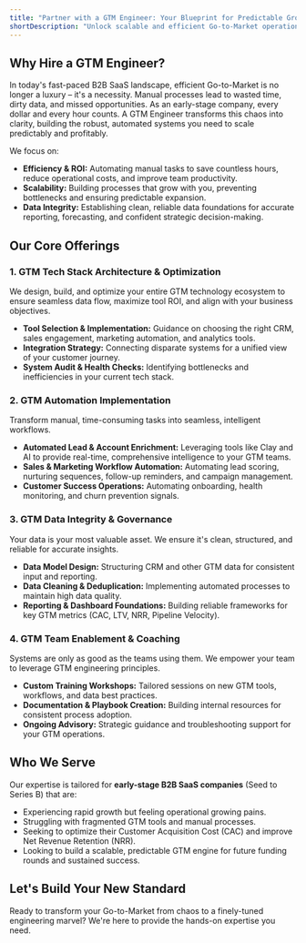 ```yaml
---
title: "Partner with a GTM Engineer: Your Blueprint for Predictable Growth"
shortDescription: "Unlock scalable and efficient Go-to-Market operations for your early-stage B2B SaaS with hands-on GTM engineering expertise."
---
```


## Why Hire a GTM Engineer?

In today's fast-paced B2B SaaS landscape, efficient Go-to-Market is no longer a luxury – it's a necessity. Manual processes lead to wasted time, dirty data, and missed opportunities. As an early-stage company, every dollar and every hour counts. A GTM Engineer transforms this chaos into clarity, building the robust, automated systems you need to scale predictably and profitably.

We focus on:
* **Efficiency & ROI:** Automating manual tasks to save countless hours, reduce operational costs, and improve team productivity.
* **Scalability:** Building processes that grow with you, preventing bottlenecks and ensuring predictable expansion.
* **Data Integrity:** Establishing clean, reliable data foundations for accurate reporting, forecasting, and confident strategic decision-making.

## Our Core Offerings

### **1. GTM Tech Stack Architecture & Optimization**
We design, build, and optimize your entire GTM technology ecosystem to ensure seamless data flow, maximize tool ROI, and align with your business objectives.
* **Tool Selection & Implementation:** Guidance on choosing the right CRM, sales engagement, marketing automation, and analytics tools.
* **Integration Strategy:** Connecting disparate systems for a unified view of your customer journey.
* **System Audit & Health Checks:** Identifying bottlenecks and inefficiencies in your current tech stack.

### **2. GTM Automation Implementation**
Transform manual, time-consuming tasks into seamless, intelligent workflows.
* **Automated Lead & Account Enrichment:** Leveraging tools like Clay and AI to provide real-time, comprehensive intelligence to your GTM teams.
* **Sales & Marketing Workflow Automation:** Automating lead scoring, nurturing sequences, follow-up reminders, and campaign management.
* **Customer Success Operations:** Automating onboarding, health monitoring, and churn prevention signals.

### **3. GTM Data Integrity & Governance**
Your data is your most valuable asset. We ensure it's clean, structured, and reliable for accurate insights.
* **Data Model Design:** Structuring CRM and other GTM data for consistent input and reporting.
* **Data Cleaning & Deduplication:** Implementing automated processes to maintain high data quality.
* **Reporting & Dashboard Foundations:** Building reliable frameworks for key GTM metrics (CAC, LTV, NRR, Pipeline Velocity).

### **4. GTM Team Enablement & Coaching**
Systems are only as good as the teams using them. We empower your team to leverage GTM engineering principles.
* **Custom Training Workshops:** Tailored sessions on new GTM tools, workflows, and data best practices.
* **Documentation & Playbook Creation:** Building internal resources for consistent process adoption.
* **Ongoing Advisory:** Strategic guidance and troubleshooting support for your GTM operations.

## Who We Serve

Our expertise is tailored for **early-stage B2B SaaS companies** (Seed to Series B) that are:
* Experiencing rapid growth but feeling operational growing pains.
* Struggling with fragmented GTM tools and manual processes.
* Seeking to optimize their Customer Acquisition Cost (CAC) and improve Net Revenue Retention (NRR).
* Looking to build a scalable, predictable GTM engine for future funding rounds and sustained success.

## Let's Build Your New Standard

Ready to transform your Go-to-Market from chaos to a finely-tuned engineering marvel? We're here to provide the hands-on expertise you need.
